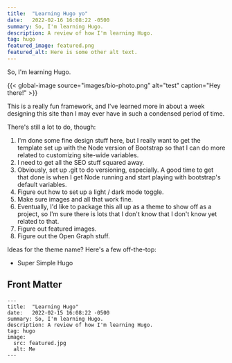 ```yaml
---
title:  "Learning Hugo yo"
date:   2022-02-16 16:08:22 -0500
summary: So, I'm learning Hugo.
description: A review of how I'm learning Hugo.
tag: hugo
featured_image: featured.png
featured_alt: Here is some other alt text.
---
```

  So, I'm learning Hugo.

{{< global-image source="images/bio-photo.png" alt="test" caption="Hey there!" >}}

This is a really fun framework, and I've learned more in about a week designing this site than I may ever have in such a condensed period of time.

There's still a lot to do, though:

1. I'm done some fine design stuff here, but I really want to get the template set up with the Node version of Bootstrap so that I can do more related to customizing site-wide variables.
2. I need to get all the SEO stuff squared away.
3. Obviously, set up .git to do versioning, especially. A good time to get that done is when I get Node running and start playing with bootstrap's default variables.
4. Figure out how to set up a light / dark mode toggle.
5. Make sure images and all that work fine.
6. Eventually, I'd like to package this all up as a theme to show off as a project, so I'm sure there is lots that I don't know that I don't know yet related to that.
7. Figure out featured images.
8. Figure out the Open Graph stuff.

Ideas for the theme name? Here's a few off-the-top:

- Super Simple Hugo

## Front Matter

```
---
title:  "Learning Hugo"
date:   2022-02-15 16:08:22 -0500
summary: So, I'm learning Hugo.
description: A review of how I'm learning Hugo.
tag: hugo
image:
  src: featured.jpg
  alt: Me
---
```
